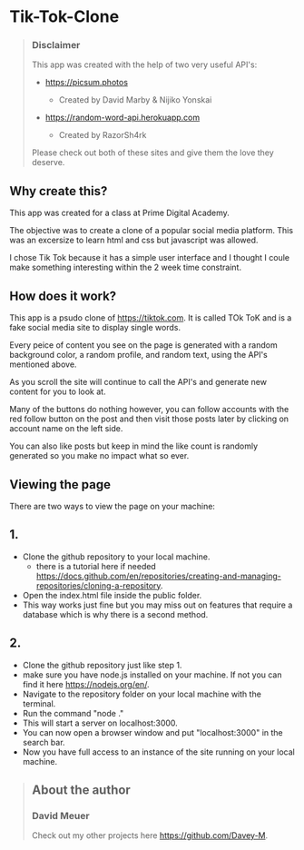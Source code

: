 # Tik-Tok-Clone

> ### Disclaimer
>
> This app was created with the help of two very useful API's:
>
> -   https://picsum.photos
>
>     -   Created by David Marby & Nijiko Yonskai
>
> -   https://random-word-api.herokuapp.com
>
>     -   Created by RazorSh4rk
>
> Please check out both of these sites and give them the love they deserve.

## Why create this?

This app was created for a class at Prime Digital Academy.

The objective was to create a clone of a popular social media platform. This was an excersize to learn html and css but javascript was allowed.

I chose Tik Tok because it has a simple user interface and I thought I coule make something interesting within the 2 week time constraint.

## How does it work?

This app is a psudo clone of https://tiktok.com. It is called TOk ToK and is a fake social media site to display single words.

Every peice of content you see on the page is generated with a random background color, a random profile, and random text, using the API's mentioned above.

As you scroll the site will continue to call the API's and generate new content for you to look at.

Many of the buttons do nothing however, you can follow accounts with the red follow button on the post and then visit those posts later by clicking on account name on the left side.

You can also like posts but keep in mind the like count is randomly generated so you make no impact what so ever.

## Viewing the page

There are two ways to view the page on your machine:

## 1.

-   Clone the github repository to your local machine.
    -   there is a tutorial here if needed https://docs.github.com/en/repositories/creating-and-managing-repositories/cloning-a-repository.
-   Open the index.html file inside the public folder.
-   This way works just fine but you may miss out on features that require a database which is why there is a second method.

## 2.

-   Clone the github repository just like step 1.
-   make sure you have node.js installed on your machine. If not you can find it here https://nodejs.org/en/.
-   Navigate to the repository folder on your local machine with the terminal.
-   Run the command "node ."
-   This will start a server on localhost:3000.
-   You can now open a browser window and put "localhost:3000" in the search bar.
-   Now you have full access to an instance of the site running on your local machine.

> ## About the author
>
> ### David Meuer
>
> Check out my other projects here https://github.com/Davey-M.

